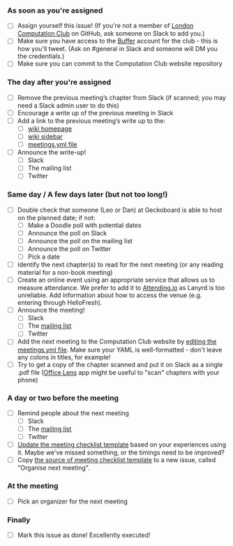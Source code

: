 ### As soon as you're assigned

- [ ] Assign yourself this issue! (If you're not a member of [London Computation Club](https://github.com/computationclub) on GitHub, ask someone on Slack to add you.)
- [ ] Make sure you have access to the [Buffer](http://buffer.com) account for the club - this is how you'll tweet. (Ask on #general in Slack and someone will DM you the credentials.)
- [ ] Make sure you can commit to the Computation Club website repository

### The day after you're assigned

- [ ] Remove the previous meeting’s chapter from Slack (if scanned; you may need a Slack admin user to do this)
- [ ] Encourage a write up of the previous meeting in Slack
- [ ] Add a link to the previous meeting’s write up to the: 
  * [ ] [wiki homepage](https://github.com/computationclub/computationclub.github.io/wiki/Home/_edit)
  * [ ] [wiki sidebar](https://github.com/computationclub/computationclub.github.io/wiki/_Sidebar/_edit)
  * [ ] [meetings.yml file](https://github.com/computationclub/computationclub.github.io/edit/master/_data/meetings.yml)
- [ ] Announce the write-up!
  * [ ] Slack
  * [ ] The mailing list
  * [ ] Twitter

### Same day / A few days later (but not too long!)

- [ ] Double check that someone (Leo or Dan) at Geckoboard is able to host on the planned date; if not:
  * [ ] Make a Doodle poll with potential dates
  * [ ] Announce the poll on Slack
  * [ ] Announce the poll on the mailing list
  * [ ] Announce the poll on Twitter
  * [ ] Pick a date
- [ ] Identify the next chapter(s) to read for the next meeting (or any reading material for a non-book meeting)
- [ ] Create an online event using an appropriate service that allows us to measure attendance.  We prefer to add it to [Attending.io](https://attending.io) as Lanyrd is too unreliable. Add information about how to access the venue (e.g. entering through HelloFresh).
- [ ] Announce the meeting!
  * [ ] Slack
  * [ ] The [mailing list](https://groups.google.com/forum/#!forum/london-computation-club)
  * [ ] Twitter
- [ ] Add the next meeting to the Computation Club website by [editing the meetings.yml file](https://github.com/computationclub/computationclub.github.io/edit/master/_data/meetings.yml). Make sure your YAML is well-formatted - don't leave any colons in titles, for example!
- [ ] Try to get a copy of the chapter scanned and put it on Slack as a single .pdf file ([Office Lens](https://itunes.apple.com/gb/app/office-lens/id975925059?mt=8) app might be useful to "scan" chapters with your phone)

### A day or two before the meeting

- [ ] Remind people about the next meeting
  * [ ] Slack
  * [ ] The [mailing list](https://groups.google.com/forum/#!forum/london-computation-club)
  * [ ] Twitter
- [ ] [Update the meeting checklist template](https://github.com/computationclub/computationclub.github.io/wiki/Checklist-Template%3A-Book-Meeting/_edit) based on your experiences using it. Maybe we've missed something, or the timings need to be improved?
- [ ] Copy [the source of meeting checklist template](https://github.com/computationclub/computationclub.github.io/wiki/Checklist-Template%3A-Book-Meeting/_edit) to a new issue, called "Organise next meeting".

### At the meeting

- [ ] Pick an organizer for the next meeting

### Finally

- [ ] Mark this issue as done! Excellently executed!

